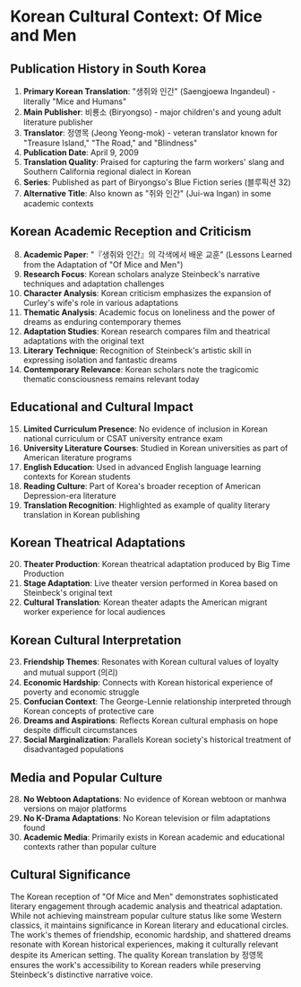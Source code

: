 # Korean Cultural Context: Of Mice and Men

## Publication History in South Korea

1. **Primary Korean Translation**: "생쥐와 인간" (Saengjoewa Ingandeul) - literally "Mice and Humans"
2. **Main Publisher**: 비룡소 (Biryongso) - major children's and young adult literature publisher
3. **Translator**: 정영목 (Jeong Yeong-mok) - veteran translator known for "Treasure Island," "The Road," and "Blindness"
4. **Publication Date**: April 9, 2009
5. **Translation Quality**: Praised for capturing the farm workers' slang and Southern California regional dialect in Korean
6. **Series**: Published as part of Biryongso's Blue Fiction series (블루픽션 32)
7. **Alternative Title**: Also known as "쥐와 인간" (Jui-wa Ingan) in some academic contexts

## Korean Academic Reception and Criticism

8. **Academic Paper**: "『생쥐와 인간』의 각색에서 배운 교훈" (Lessons Learned from the Adaptation of "Of Mice and Men")
9. **Research Focus**: Korean scholars analyze Steinbeck's narrative techniques and adaptation challenges
10. **Character Analysis**: Korean criticism emphasizes the expansion of Curley's wife's role in various adaptations
11. **Thematic Analysis**: Academic focus on loneliness and the power of dreams as enduring contemporary themes
12. **Adaptation Studies**: Korean research compares film and theatrical adaptations with the original text
13. **Literary Technique**: Recognition of Steinbeck's artistic skill in expressing isolation and fantastic dreams
14. **Contemporary Relevance**: Korean scholars note the tragicomic thematic consciousness remains relevant today

## Educational and Cultural Impact

15. **Limited Curriculum Presence**: No evidence of inclusion in Korean national curriculum or CSAT university entrance exam
16. **University Literature Courses**: Studied in Korean universities as part of American literature programs
17. **English Education**: Used in advanced English language learning contexts for Korean students
18. **Reading Culture**: Part of Korea's broader reception of American Depression-era literature
19. **Translation Recognition**: Highlighted as example of quality literary translation in Korean publishing

## Korean Theatrical Adaptations

20. **Theater Production**: Korean theatrical adaptation produced by Big Time Production
21. **Stage Adaptation**: Live theater version performed in Korea based on Steinbeck's original text
22. **Cultural Translation**: Korean theater adapts the American migrant worker experience for local audiences

## Korean Cultural Interpretation

23. **Friendship Themes**: Resonates with Korean cultural values of loyalty and mutual support (의리)
24. **Economic Hardship**: Connects with Korean historical experience of poverty and economic struggle
25. **Confucian Context**: The George-Lennie relationship interpreted through Korean concepts of protective care
26. **Dreams and Aspirations**: Reflects Korean cultural emphasis on hope despite difficult circumstances
27. **Social Marginalization**: Parallels Korean society's historical treatment of disadvantaged populations

## Media and Popular Culture

28. **No Webtoon Adaptations**: No evidence of Korean webtoon or manhwa versions on major platforms
29. **No K-Drama Adaptations**: No Korean television or film adaptations found
30. **Academic Media**: Primarily exists in Korean academic and educational contexts rather than popular culture

## Cultural Significance

The Korean reception of "Of Mice and Men" demonstrates sophisticated literary engagement through academic analysis and theatrical adaptation. While not achieving mainstream popular culture status like some Western classics, it maintains significance in Korean literary and educational circles. The work's themes of friendship, economic hardship, and shattered dreams resonate with Korean historical experiences, making it culturally relevant despite its American setting. The quality Korean translation by 정영목 ensures the work's accessibility to Korean readers while preserving Steinbeck's distinctive narrative voice.